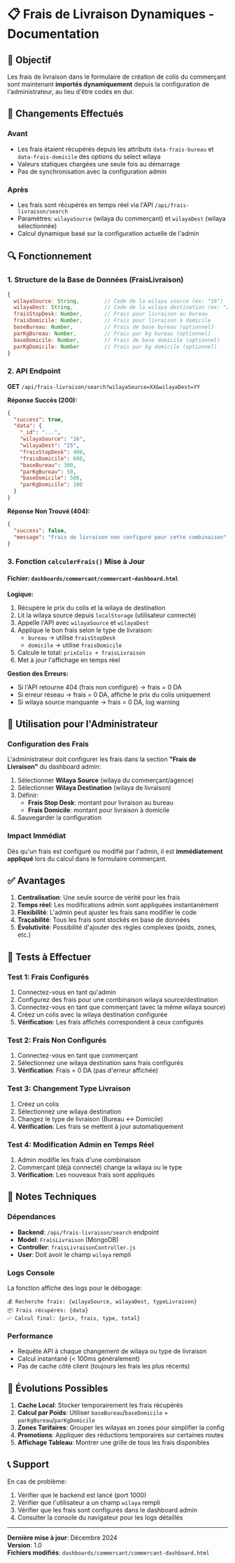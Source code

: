 # 📋 Frais de Livraison Dynamiques - Documentation

## 🎯 Objectif
Les frais de livraison dans le formulaire de création de colis du commerçant sont maintenant **importés dynamiquement** depuis la configuration de l'administrateur, au lieu d'être codés en dur.

## 🔄 Changements Effectués

### Avant
- Les frais étaient récupérés depuis les attributs `data-frais-bureau` et `data-frais-domicile` des options du select wilaya
- Valeurs statiques chargées une seule fois au démarrage
- Pas de synchronisation avec la configuration admin

### Après
- Les frais sont récupérés en temps réel via l'API `/api/frais-livraison/search`
- Paramètres: `wilayaSource` (wilaya du commerçant) et `wilayaDest` (wilaya sélectionnée)
- Calcul dynamique basé sur la configuration actuelle de l'admin

## 🔍 Fonctionnement

### 1. Structure de la Base de Données (FraisLivraison)
```javascript
{
  wilayaSource: String,        // Code de la wilaya source (ex: "16")
  wilayaDest: String,          // Code de la wilaya destination (ex: "25")
  fraisStopDesk: Number,       // Frais pour livraison au bureau
  fraisDomicile: Number,       // Frais pour livraison à domicile
  baseBureau: Number,          // Frais de base bureau (optionnel)
  parKgBureau: Number,         // Frais par kg bureau (optionnel)
  baseDomicile: Number,        // Frais de base domicile (optionnel)
  parKgDomicile: Number        // Frais par kg domicile (optionnel)
}
```

### 2. API Endpoint
**GET** `/api/frais-livraison/search?wilayaSource=XX&wilayaDest=YY`

**Réponse Succès (200):**
```json
{
  "success": true,
  "data": {
    "_id": "...",
    "wilayaSource": "16",
    "wilayaDest": "25",
    "fraisStopDesk": 400,
    "fraisDomicile": 600,
    "baseBureau": 300,
    "parKgBureau": 50,
    "baseDomicile": 500,
    "parKgDomicile": 100
  }
}
```

**Réponse Non Trouvé (404):**
```json
{
  "success": false,
  "message": "Frais de livraison non configuré pour cette combinaison"
}
```

### 3. Fonction `calculerFrais()` Mise à Jour

#### Fichier: `dashboards/commercant/commercant-dashboard.html`

**Logique:**
1. Récupère le prix du colis et la wilaya de destination
2. Lit la wilaya source depuis `localStorage` (utilisateur connecté)
3. Appelle l'API avec `wilayaSource` et `wilayaDest`
4. Applique le bon frais selon le type de livraison:
   - `bureau` → utilise `fraisStopDesk`
   - `domicile` → utilise `fraisDomicile`
5. Calcule le total: `prixColis + fraisLivraison`
6. Met à jour l'affichage en temps réel

**Gestion des Erreurs:**
- Si l'API retourne 404 (frais non configuré) → frais = 0 DA
- Si erreur réseau → frais = 0 DA, affiche le prix du colis uniquement
- Si wilaya source manquante → frais = 0 DA, log warning

## 📝 Utilisation pour l'Administrateur

### Configuration des Frais
L'administrateur doit configurer les frais dans la section **"Frais de Livraison"** du dashboard admin:

1. Sélectionner **Wilaya Source** (wilaya du commerçant/agence)
2. Sélectionner **Wilaya Destination** (wilaya de livraison)
3. Définir:
   - **Frais Stop Desk**: montant pour livraison au bureau
   - **Frais Domicile**: montant pour livraison à domicile
4. Sauvegarder la configuration

### Impact Immédiat
Dès qu'un frais est configuré ou modifié par l'admin, il est **immédiatement appliqué** lors du calcul dans le formulaire commerçant.

## ✅ Avantages

1. **Centralisation**: Une seule source de vérité pour les frais
2. **Temps réel**: Les modifications admin sont appliquées instantanément
3. **Flexibilité**: L'admin peut ajuster les frais sans modifier le code
4. **Traçabilité**: Tous les frais sont stockés en base de données
5. **Évolutivité**: Possibilité d'ajouter des règles complexes (poids, zones, etc.)

## 🔧 Tests à Effectuer

### Test 1: Frais Configurés
1. Connectez-vous en tant qu'admin
2. Configurez des frais pour une combinaison wilaya source/destination
3. Connectez-vous en tant que commerçant (avec la même wilaya source)
4. Créez un colis avec la wilaya destination configurée
5. **Vérification**: Les frais affichés correspondent à ceux configurés

### Test 2: Frais Non Configurés
1. Connectez-vous en tant que commerçant
2. Sélectionnez une wilaya destination sans frais configurés
3. **Vérification**: Frais = 0 DA (pas d'erreur affichée)

### Test 3: Changement Type Livraison
1. Créez un colis
2. Sélectionnez une wilaya destination
3. Changez le type de livraison (Bureau ↔ Domicile)
4. **Vérification**: Les frais se mettent à jour automatiquement

### Test 4: Modification Admin en Temps Réel
1. Admin modifie les frais d'une combinaison
2. Commerçant (déjà connecté) change la wilaya ou le type
3. **Vérification**: Les nouveaux frais sont appliqués

## 📌 Notes Techniques

### Dépendances
- **Backend**: `/api/frais-livraison/search` endpoint
- **Model**: `FraisLivraison` (MongoDB)
- **Controller**: `fraisLivraisonController.js`
- **User**: Doit avoir le champ `wilaya` rempli

### Logs Console
La fonction affiche des logs pour le débogage:
```
💰 Recherche frais: {wilayaSource, wilayaDest, typeLivraison}
📦 Frais récupérés: {data}
✅ Calcul final: {prix, frais, type, total}
```

### Performance
- Requête API à chaque changement de wilaya ou type de livraison
- Calcul instantané (< 100ms généralement)
- Pas de cache côté client (toujours les frais les plus récents)

## 🚀 Évolutions Possibles

1. **Cache Local**: Stocker temporairement les frais récupérés
2. **Calcul par Poids**: Utiliser `baseBureau`/`baseDomicile` + `parKgBureau`/`parKgDomicile`
3. **Zones Tarifaires**: Grouper les wilayas en zones pour simplifier la config
4. **Promotions**: Appliquer des réductions temporaires sur certaines routes
5. **Affichage Tableau**: Montrer une grille de tous les frais disponibles

## 📞 Support

En cas de problème:
1. Vérifier que le backend est lancé (port 1000)
2. Vérifier que l'utilisateur a un champ `wilaya` rempli
3. Vérifier que les frais sont configurés dans le dashboard admin
4. Consulter la console du navigateur pour les logs détaillés

---
**Dernière mise à jour**: Décembre 2024  
**Version**: 1.0  
**Fichiers modifiés**: `dashboards/commercant/commercant-dashboard.html`
